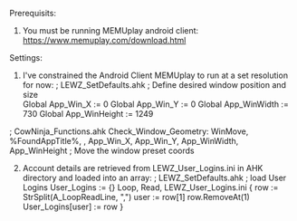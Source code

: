 Prerequisits:
1. You must be running MEMUplay android client:
	https://www.memuplay.com/download.html
	
Settings:
1. I've constrained the Android Client MEMUplay to run at a set resolution for now:
; LEWZ_SetDefaults.ahk
	; Define desired window position and size	
	Global App_Win_X := 0
	Global App_Win_Y := 0
	Global App_WinWidth := 730
	Global App_WinHeight := 1249

; CowNinja_Functions.ahk
Check_Window_Geometry:
		WinMove, %FoundAppTitle%, , App_Win_X, App_Win_Y, App_WinWidth, App_WinHeight ; Move the window preset coords

2. Account details are retrieved from LEWZ_User_Logins.ini in AHK directory and loaded into an array:
; LEWZ_SetDefaults.ahk
; load User Logins
User_Logins := {}
Loop, Read, LEWZ_User_Logins.ini
{
	row := StrSplit(A_LoopReadLine, ",")
	user := row[1]
	row.RemoveAt(1)
	User_Logins[user] := row
}
